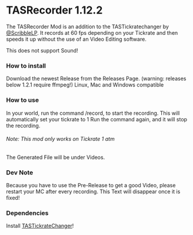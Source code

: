 # TASRecorder 1.12.2
The TASRecorder Mod is an addition to the TASTickratechanger by <a href="https://github.com/ScribbleLP/TASTickratechanger">@ScribbleLP</a>.
It records at 60 fps depending on your Tickrate and then speeds it up without the use of an Video Editing software.

This does not support Sound!

<h3>How to install</h3>
Download the newest Release from the Releases Page. (warning: releases below 1.2.1 require ffmpeg!)
Linux, Mac and Windows compatible
<h3>How to use</h3>
In your world, run the command /record, to start the recording. This will automatically set your tickrate to 1
Run the command again, and it will stop the recording.
<h6>Note: This mod only works on Tickrate 1 atm</h6>
The Generated File will be under Videos.
<h3>Dev Note</h3>
Because you have to use the Pre-Release to get a good Video, please restart your MC after every recording.
This Text will disappear once it is fixed!
<h3>Dependencies</h3>
Install <a href="https://github.com/ScribbleLP/TASTickratechanger">TASTickrateChanger</a>!
